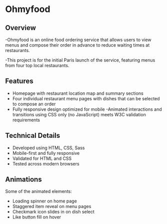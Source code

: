 # Ohmyfood

## Overview

-Ohmyfood is an online food ordering service that allows users to view menus and compose their order in advance to reduce waiting times at restaurants.

-This project is for the initial Paris launch of the service, featuring menus from four top local restaurants.

## Features

- Homepage with restaurant location map and summary sections
- Four individual restaurant menu pages with dishes that can be selected to compose an order
- Fully responsive design optimized for mobile
  -Animated interactions and transitions using CSS only (no JavaScript)
  meets W3C validation requirements

## Technical Details

- Developed using HTML, CSS, Sass
- Mobile-first and fully responsive
- Validated for HTML and CSS
- Tested across modern browsers

## Animations

Some of the animated elements:

- Loading spinner on home page
- Staggered item reveal on menu pages
- Checkmark icon slides in on dish select
- Like button fill on hover
